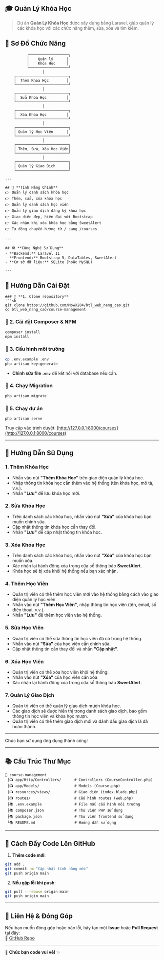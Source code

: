 ## 🎓 **Quản Lý Khóa Học**

> Dự án **Quản Lý Khóa Học** được xây dựng bằng Laravel, giúp quản lý các khóa học với các chức năng thêm, sửa, xóa và tìm kiếm.

## 📌 **Sơ Đồ Chức Năng**

```plaintext
          ┌──────────────────┐
          │    Quản lý      │
          │    Khóa Học     │
          └──────────────────┘
                 │
    ┌────────────────────────┐
    │  Thêm Khóa Học        │
    └────────────────────────┘
                 │
    ┌────────────────────────┐
    │  Sửa Khóa Học         │
    └────────────────────────┘
                 │
    ┌────────────────────────┐
    │  Xóa Khóa Học         │
    └────────────────────────┘
                 │
    ┌────────────────────────┐
    │ Quản lý Học Viên      │
    └────────────────────────┘
                 │
    ┌────────────────────────┐
    │ Thêm, Sửa, Xóa Học Viên│
    └────────────────────────┘
                 │
    ┌────────────────────────┐
    │ Quản lý Giao Dịch      │
    └────────────────────────┘

---

## 📌 **Tính Năng Chính**
👉 Quản lý danh sách khóa học
👉 Thêm, sửa, xóa khóa học
👉 Quản lý danh sách học viên
👉 Quản lý giao dịch đăng ký khóa học
👉 Giao diện đẹp, hiện đại với Bootstrap
👉 Xác nhận khi xóa khóa học bằng SweetAlert
👉 Tự động chuyển hướng từ / sang /courses

---

## 🛠 **Công Nghệ Sử Dụng**
- **Backend:** Laravel 11
- **Frontend:** Bootstrap 5, DataTables, SweetAlert
- **Cơ sở dữ liệu:** SQLite (hoặc MySQL)

---
```
## 🚀 **Hướng Dẫn Cài Đặt**
```
### 🔹 **1. Clone repository**
```sh
git clone https://github.com/MowX204/btl_web_nang_cao.git
cd btl_web_nang_cao/course-management
```

### 🔹 **2. Cài đặt Composer & NPM**
```sh
composer install
npm install
```

### 🔹 **3. Cấu hình môi trường**
```sh
cp .env.example .env
php artisan key:generate
```
- **Chỉnh sửa file `.env`** để kết nối với database nếu cần.

### 🔹 **4. Chạy Migration**
```sh
php artisan migrate
```

### 🔹 **5. Chạy dự án**
```sh
php artisan serve
```
Truy cập vào trình duyệt: [http://127.0.0.1:8000/courses](http://127.0.0.1:8000/courses)

---

## 📌 **Hướng Dẫn Sử Dụng**

### **1. Thêm Khóa Học**
- Nhấn vào nút **"Thêm Khóa Học"** trên giao diện quản lý khóa học.
- Nhập thông tin khóa học cần thêm vào hệ thống (tên khóa học, mô tả, v.v.).
- Nhấn **"Lưu"** để lưu khóa học mới.

### **2. Sửa Khóa Học**
- Trên danh sách các khóa học, nhấn vào nút **"Sửa"** của khóa học bạn muốn chỉnh sửa.
- Cập nhật thông tin khóa học cần thay đổi.
- Nhấn **"Lưu"** để cập nhật thông tin khóa học.

### **3. Xóa Khóa Học**
- Trên danh sách các khóa học, nhấn vào nút **"Xóa"** của khóa học bạn muốn xóa.
- Xác nhận lại hành động xóa trong cửa sổ thông báo **SweetAlert**.
- Khóa học sẽ bị xóa khỏi hệ thống nếu bạn xác nhận.

### **4. Thêm Học Viên**
- Quản trị viên có thể thêm học viên mới vào hệ thống bằng cách vào giao diện quản lý học viên.
- Nhấn vào nút **"Thêm Học Viên"**, nhập thông tin học viên (tên, email, số điện thoại, v.v.).
- Nhấn **"Lưu"** để thêm học viên vào hệ thống.

### **5. Sửa Học Viên**
- Quản trị viên có thể sửa thông tin học viên đã có trong hệ thống.
- Nhấn vào nút **"Sửa"** của học viên cần chỉnh sửa.
- Cập nhật thông tin cần thay đổi và nhấn **"Cập nhật"**.

### **6. Xóa Học Viên**
- Quản trị viên có thể xóa học viên khỏi hệ thống.
- Nhấn vào nút **"Xóa"** của học viên cần xóa.
- Xác nhận lại hành động xóa trong cửa sổ thông báo **SweetAlert**.

### **7. Quản Lý Giao Dịch**
- Quản trị viên có thể quản lý giao dịch mượn khóa học.
- Các giao dịch sẽ được hiển thị trong danh sách giao dịch, bao gồm thông tin học viên và khóa học mượn.
- Quản trị viên có thể thêm giao dịch mới và đánh dấu giao dịch là đã hoàn thành.

---

Chúc bạn sử dụng ứng dụng thành công!


---

## 📚 **Cấu Trúc Thư Mục**
```
📆 course-management
 ├📺 app/Http/Controllers/      # Controllers (CourseController.php)
 ├📺 app/Models/                # Models (Course.php)
 ├📺 resources/views/           # Giao diện (index.blade.php)
 ├📺 routes/                    # Cấu hình routes (web.php)
 ├📚 .env.example               # File mẫu cấu hình môi trường
 ├📚 composer.json              # Thư viện PHP sử dụng
 ├📚 package.json               # Thư viện frontend sử dụng
 └📚 README.md                  # Hướng dẫn sử dụng
```

---

## 🚒 **Cách Đẩy Code Lên GitHub**
1. **Thêm code mới**:
```sh
git add .
git commit -m "Cập nhật tính năng mới"
git push origin main
```

2. **Nếu gặp lỗi khi push**:
```sh
git pull --rebase origin main
git push origin main
```

---

## 📩 **Liên Hệ & Đóng Góp**
Nếu bạn muốn đóng góp hoặc báo lỗi, hãy tạo một **Issue** hoặc **Pull Request** tại đây:  
🔗 [GitHub Repo](https://github.com/MowX204/btl_web_nang_cao)

---

🚀 **Chúc bạn code vui vẻ!** ✨

